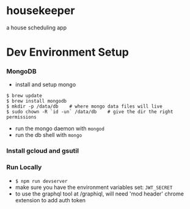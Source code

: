 # housekeeper

a house scheduling app

# Dev Environment Setup

### MongoDB

-   install and setup mongo

```
$ brew update
$ brew install mongodb
$ mkdir -p /data/db    # where mongo data files will live
$ sudo chown -R `id -un` /data/db    # give the dir the right permissions
```

-   run the mongo daemon with `mongod`
-   run the db shell with `mongo`

### Install gcloud and gsutil

### Run Locally

-   `$ npm run devserver`
-   make sure you have the environment variables set: `JWT_SECRET`
-   to use the graphql tool at /graphiql, will need 'mod header' chrome extension to add auth token

###
